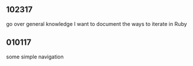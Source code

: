 
102317
------------------------------
go over general knowledge
I want to document the ways to iterate in Ruby

010117
------------------------------
some simple navigation




